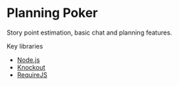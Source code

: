 Planning Poker
==============

Story point estimation, basic chat and planning features.

Key libraries
- [Node.js](http://node.js)
- [Knockout](http://knockoutjs.com)
- [RequireJS](http://requirejs.org)
